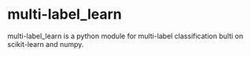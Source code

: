 # multi-label_learn
multi-label_learn is a python module for multi-label classification bulti on scikit-learn and numpy.